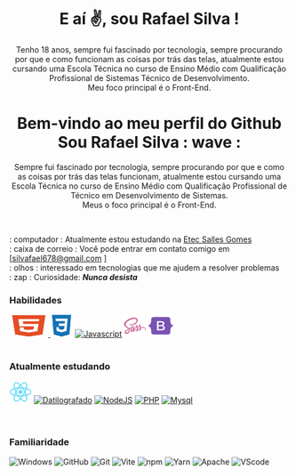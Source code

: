 <div align="center">
<h1 align="center"> E aí ✌️, sou Rafael Silva ! </h1>
<p>Tenho 18 anos, sempre fui fascinado por tecnologia, sempre procurando por que e como funcionam as coisas por trás das telas, atualmente estou cursando uma Escola Técnica no curso de Ensino Médio com Qualificação Profissional de Sistemas Técnico de Desenvolvimento.<br>Meu foco principal é o Front-End.</p>
<h1 align="center"> Bem-vindo ao meu perfil do Github Sou Rafael Silva : wave : </h1> 
<p>Sempre fui fascinado por tecnologia, sempre procurando por que e como as coisas por trás das telas funcionam, atualmente estou cursando uma Escola Técnica no curso de Ensino Médio com Qualificação Profissional de Técnico em Desenvolvimento de Sistemas.<br>Meus o foco principal é o Front-End.</p>
</div>
<br>


: computador : Atualmente estou estudando na [ Etec Salles Gomes ](https://www.cps.sp.gov.br/etecs/etec-salles-gomes/) <br>
: caixa de correio : 	 Você pode entrar em contato comigo em [silvafael678@gmail.com ]<br>
: olhos : interessado em tecnologias que me ajudem a resolver problemas <br>
: zap : Curiosidade: ***Nunca desista*** <br>

<h3>Habilidades</h3>
<a href="https://developer.mozilla.org/en-US/docs/Glossary/HTML5" target="_blank" rel="noreferrer"><img src="src/icons/skills/html5.svg " " width="70" height="40" alt="HTML5" />
<a href="https://developer.mozilla.org/pt-BR/docs/Web/CSS" target="_blank" rel="noreferrer"><img src="src/icons/skills/css3.svg " width="40" height="40" alt="Css" /></a>
<a href="https://developer.mozilla.org/en-US/docs/Web/JavaScript" target="_blank" rel="noreferrer"><img src="src/icons/skills/javasccript.svg " width="40" height="40" alt="Javascript" /></a>
<a href="https://sass-lang.com/" target="_blank" rel="noreferrer"><img src="src/icons/skills/sass.svg" width="40" height=" 40" alt="Sass" /></a>
<a href="https://getbootstrap.com/" target="_blank" rel="noreferrer"><img src="src/icons/skills/bootstrap.svg" width="45" height="40" alt="Bootstrap" /></a>
<br>
<br>
<h3>Atualmente estudando</h3>
<a href="https://reactjs.org/" target="_blank" rel="noreferrer"><img src="src/icons/skills/react.svg" width="40" height="40" alt="Reagir" /></a>
<a href="https://www.typescriptlang.org/" rel="nofollow"><img src="src/icons/currentlyStudying/typescript.svg" width="40" height="40" alt=" Datilografado"></a>
<a href="https://nodejs.org/en/" rel="nofollow"><img src="src/icons/currentlyStudying/nodejs.svg" width="40" height="40" alt=" NodeJS"></a>
<a href="https://www.php.net/" rel="nofollow"><img src="src/icons/currentlyStudying/php.svg" width="40" height="40" alt=" PHP"></a>
<a href="https://www.mysql.com" rel="nofollow"><img src="src/icons/currentlyStudying/mysql.svg" width="40" height="40" alt="Mysql "></a>
<br>
<br>
<br>
<h3>Familiaridade</h3>
<img src="src/icons/familiarity/windows.svg" width="40" height="40" alt="Windows">
<img src="src/icons/familiarity/github.svg" width="40" height="40" alt="GitHub">
<img src="src/icons/familiarity/git.svg" width="40" height="40" alt="Git">
<img src="src/icons/familiarity/vitejs.svg" width="40" height="40" alt="Vite">
<img src="src/icons/familiarity/npm.svg" width="40" height="40" alt="npm">
<img src="src/icons/familiarity/yarn.svg" width="40" height="40" alt="Yarn">
<img src="src/icons/familiarity/apache.svg" width="40" height="40" alt="Apache">
<img src="src/icons/familiarity/vscode.svg" width="40" height="40" alt="VScode">
</div>
</main>
